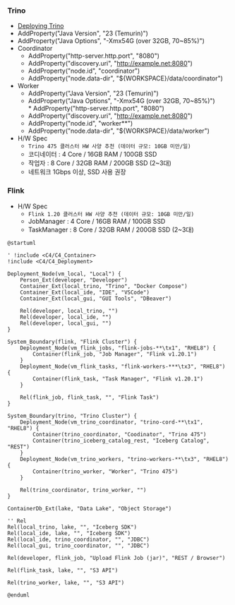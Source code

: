 
### Trino
* [Deploying Trino](https://trino.io/docs/current/installation/deployment.html)
* AddProperty("Java Version", "23 (Temurin)")
* AddProperty("Java Options", "-Xmx54G (over 32GB, 70~85%)")
* Coordinator
	* AddProperty("http-server.http.port", "8080")
	* AddProperty("discovery.uri", "http://example.net:8080")
	* AddProperty("node.id", "coordinator")
	* AddProperty("node.data-dir", "${WORKSPACE}/data/coordinator")
* Worker
	* AddProperty("Java Version", "23 (Temurin)")
	* AddProperty("Java Options", "-Xmx54G (over 32GB, 70~85%)")
	* AddProperty("http-server.http.port", "8080")
	* AddProperty("discovery.uri", "http://example.net:8080")
	* AddProperty("node.id", "worker**")
	* AddProperty("node.data-dir", "${WORKSPACE}/data/worker")
* H/W Spec
	* `Trino 475 클러스터 HW 사양 추천 (데이터 규모: 10GB 미만/일)`
	* 코디네이터 : 4 Core / 16GB RAM / 100GB SSD
	* 작업자 : 8 Core / 32GB RAM / 200GB SSD (2~3대)
	* 네트워크 1Gbps 이상, SSD 사용 권장
### Flink
* H/W Spec
	* `Flink 1.20 클러스터 HW 사양 추천 (데이터 규모: 10GB 미만/일)`
	* JobManager : 4 Core / 16GB RAM / 100GB SSD
	* TaskManager : 8 Core / 32GB RAM / 200GB SSD (2~3대)

```plantuml
@startuml

' !include <C4/C4_Container>
!include <C4/C4_Deployment>

Deployment_Node(vm_local, "Local") {
	Person_Ext(developer, "Developer")
	Container_Ext(local_trino, "Trino", "Docker Compose")
	Container_Ext(local_ide, "IDE", "VSCode")
	Container_Ext(local_gui, "GUI Tools", "DBeaver")

	Rel(developer, local_trino, "")
	Rel(developer, local_ide, "")
	Rel(developer, local_gui, "")
}

System_Boundary(flink, "Flink Cluster") {
	Deployment_Node(vm_flink_jobs, "flink-jobs-**\tx1", "RHEL8") {
		Container(flink_job, "Job Manager", "Flink v1.20.1")
	}
	Deployment_Node(vm_flink_tasks, "flink-workers-***\tx3", "RHEL8") {
		Container(flink_task, "Task Manager", "Flink v1.20.1")
	}

	Rel(flink_job, flink_task, "", "Flink Task")
}

System_Boundary(trino, "Trino Cluster") {
	Deployment_Node(vm_trino_coordinator, "trino-cord-**\tx1", "RHEL8") {
		Container(trino_coordinator, "Coodinator", "Trino 475")
		Container(trino_iceberg_catalog_rest, "Iceberg Catalog", "REST")
	}
	Deployment_Node(vm_trino_workers, "trino-workers-**\tx3", "RHEL8") {
		Container(trino_worker, "Worker", "Trino 475")
	}

	Rel(trino_coordinator, trino_worker, "")
}

ContainerDb_Ext(lake, "Data Lake", "Object Storage")

'' Rel
Rel(local_trino, lake, "", "Iceberg SDK")
Rel(local_ide, lake, "", "Iceberg SDK")
Rel(local_ide, trino_coordinator, "", "JDBC")
Rel(local_gui, trino_coordinator, "", "JDBC")

Rel(developer, flink_job, "Upload Flink Job (jar)", "REST / Browser")

Rel(flink_task, lake, "", "S3 API")

Rel(trino_worker, lake, "", "S3 API")

@enduml
```
